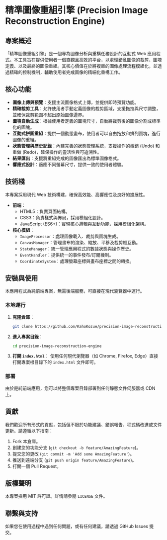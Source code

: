 # 精準圖像重組引擎 (Precision Image Reconstruction Engine)

## 專案概述

「精準圖像重組引擎」是一個專為圖像分析與重構任務設計的互動式 Web 應用程式。本工具旨在提供使用者一個直觀且高效的平台，以處理錯亂圖像的裁剪、圖塊定義、以及最終的圖像重組。其核心價值在於將複雜的圖像處理流程模組化，並透過精確的控制機制，輔助使用者完成圖像的精細化重構工作。

## 核心功能

*   **圖像上傳與預覽**：支援主流圖像格式上傳，並提供即時預覽功能。
*   **精確裁剪工具**：允許使用者手動定義圖像的裁剪區域，支援拖拉與尺寸調整，並確保裁剪範圍不超出原始圖像邊界。
*   **圖塊自動生成**：根據使用者定義的圖塊尺寸，自動將裁剪後的圖像分割成標準化的圖塊。
*   **互動式拼圖重組**：提供一個動態畫布，使用者可以自由拖放和排列圖塊，進行圖像的重組。
*   **狀態管理與歷史記錄**：內建完善的狀態管理系統，支援操作的撤銷 (Undo) 和重做 (Redo)，確保操作的靈活性與可追溯性。
*   **結果匯出**：支援將重組完成的圖像匯出為標準圖像格式。
*   **響應式設計**：適應不同螢幕尺寸，提供一致的使用者體驗。

## 技術棧

本專案採用現代 Web 技術構建，確保高效能、高響應性及良好的擴展性。

*   **前端**：
    *   HTML5：負責頁面結構。
    *   CSS3：負責樣式與佈局，採用模組化設計。
    *   JavaScript (ES6+)：實現核心邏輯與互動功能，採用模組化架構。
*   **核心模組**：
    *   `ImageProcessor`：處理圖像載入、裁剪與圖塊生成。
    *   `CanvasManager`：管理畫布的渲染、縮放、平移及裁剪框互動。
    *   `StateManager`：統一管理應用程式的數據狀態與操作歷史。
    *   `EventHandler`：提供統一的事件發布/訂閱機制。
    *   `CoordinateSystem`：處理螢幕座標與畫布座標之間的轉換。

## 安裝與使用

本應用程式為純前端專案，無需後端服務，可直接在現代瀏覽器中運行。

### 本地運行

1.  **克隆倉庫**：
    ```bash
    git clone https://github.com/KahoKozue/precision-image-reconstruction-engine.git
    ```
2.  **進入專案目錄**：
    ```bash
    cd precision-image-reconstruction-engine
    ```
3.  **打開 `index.html`**：
    使用任何現代瀏覽器（如 Chrome, Firefox, Edge）直接打開專案根目錄下的 `index.html` 文件即可。

### 部署

由於是純前端應用，您可以將整個專案目錄部署到任何靜態文件伺服器或 CDN 上。

## 貢獻

我們歡迎所有形式的貢獻，包括但不限於功能建議、錯誤報告、程式碼改進或文件更新。請遵循以下指南：

1.  Fork 本倉庫。
2.  創建您的功能分支 (`git checkout -b feature/AmazingFeature`)。
3.  提交您的更改 (`git commit -m 'Add some AmazingFeature'`)。
4.  推送到遠端分支 (`git push origin feature/AmazingFeature`)。
5.  打開一個 Pull Request。

## 版權聲明

本專案採用 MIT 許可證。詳情請參閱 `LICENSE` 文件。

## 聯繫與支持

如果您在使用過程中遇到任何問題，或有任何建議，請透過 GitHub Issues 提交。
